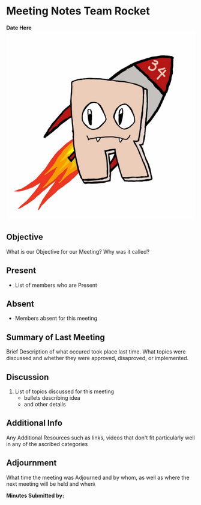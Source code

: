 # Meeting Notes Team Rocket
**Date Here** ![Team Logo](../images/logo.jpg)
## Objective
What is our Objective for our Meeting? Why was it called?
## Present
- List of members who are Present
## Absent
- Members absent for this meeting
## Summary of Last Meeting
Brief Description of what occured took place last time. What topics were discussed and whether they were approved, disaproved, or implemented.
## Discussion
1. List of topics discussed for this meeting
   - bullets describing idea
   - and other details
## Additional Info
Any Additional Resources such as links, videos that don't fit particularly well in any of the ascribed categories
## Adjournment
What time the meeting was Adjourned and by whom, as well as where the next meeting will be held and when\

**Minutes Submitted by:** 

